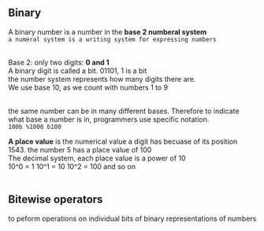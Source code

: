 ## Binary
A binary number is a number in the **base 2 numberal system**<br>
```a numeral system is a writing system for expressing numbers```<br><br>

Base 2: only two digits: **0 and 1**<br>
A binary digit is called a bit. 01101, 1 is a bit<br>
the number system represents how many digits there are.<br>
We use base 10, as we count with numbers 1 to 9<br><br>

the same number can be in many different bases. Therefore to indicate what base a number is in, programmers use specific notation.<br>
```100b %1000 b100```

**A place value** is the numerical value a digit has becuase of its position<br>
1543. the number 5 has a place value of 100<br>
The decimal system, each place value is a power of 10<br>
10^0 = 1
10^1 = 10
10^2 = 100 and so on<br><br>

## Bitewise operators
to peform operations on individual bits of binary representations of numbers
